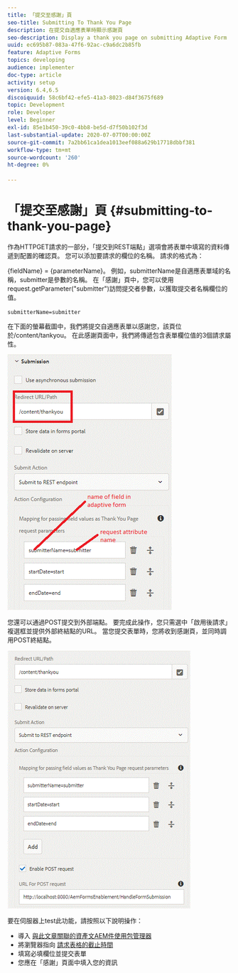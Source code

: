 ```yaml
---
title: 「提交至感謝」頁
seo-title: Submitting To Thank You Page
description: 在提交自適應表單時顯示感謝頁
seo-description: Display a thank you page on submitting Adaptive Form
uuid: ec695b87-083a-47f6-92ac-c9a6dc2b85fb
feature: Adaptive Forms
topics: developing
audience: implementer
doc-type: article
activity: setup
version: 6.4,6.5
discoiquuid: 58c6bf42-efe5-41a3-8023-d84f3675f689
topic: Development
role: Developer
level: Beginner
exl-id: 85e1b450-39c0-4bb8-be5d-d7f50b102f3d
last-substantial-update: 2020-07-07T00:00:00Z
source-git-commit: 7a2bb61ca1dea1013eef088a629b17718dbbf381
workflow-type: tm+mt
source-wordcount: '260'
ht-degree: 0%

---
```


# 「提交至感謝」頁 {#submitting-to-thank-you-page}

作為HTTPGET請求的一部分，「提交到REST端點」選項會將表單中填寫的資料傳遞到配置的確認頁。 您可以添加要請求的欄位的名稱。 請求的格式為：

\{fieldName\} = \{parameterName\}。 例如，submitterName是自適應表單域的名稱，submitter是參數的名稱。 在「感謝」頁中，您可以使用request.getParameter(&quot;submitter&quot;)訪問提交者參數，以獲取提交者名稱欄位的值。

`submitterName=submitter`

在下面的螢幕截圖中，我們將提交自適應表單以感謝您，該頁位於/content/tankyou。 在此感謝頁面中，我們將傳遞包含表單欄位值的3個請求屬性。

![謝謝頁](assets/thankyoupage.gif)

您還可以通過POST提交到外部端點。 要完成此操作，您只需選中「啟用後請求」複選框並提供外部終結點的URL。 當您提交表單時，您將收到感謝頁，並同時調用POST終結點。

![捕獲配置](assets/capture.gif)

要在伺服器上test此功能，請按照以下說明操作：

* 導入 [與此文章關聯的資產文AEM件使用包管理器](assets/submittingtorestendpoint.zip)
* 將瀏覽器指向 [請求表格的截止時間](http://localhost:4502/content/dam/formsanddocuments/helpx/timeoffrequestform/jcr:content?wcmmode=disabled)
* 填寫必填欄位並提交表單
* 您應在「感謝」頁面中填入您的資訊

